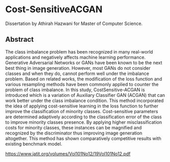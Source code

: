 # Cost-SensitiveACGAN

Dissertation by Athirah Hazwani for Master of Computer Science.

## Abstract

The class imbalance problem has been recognized in many real-world applications and negatively affects machine learning performance. Generative Adversarial Networks or GANs have been known to be the next best thing in image generation. However, most GANs do not consider classes and when they do, cannot perform well under the imbalance problem. Based on related works, the modification of the loss function and various resampling methods have been commonly applied to counter the problem of class imbalance. In this study, CostSensitive-ACGAN is introduced which is a variation of Auxiliary Classifier GAN (ACGAN) that can work better under the class imbalance condition. This method incorporated the idea of applying cost-sensitive learning in the loss function to further improve the classification of minority classes. Cost-sensitive parameters are determined adaptively according to the classification error of the class to improve minority classes presence. By applying higher misclassification costs for minority classes, these instances can be magnified and recognized by the discriminator thus improving image generation altogether. This method has shown comparatively competitive results with existing benchmark model.

https://www.jatit.org/volumes/Vol101No12/19Vol101No12.pdf
